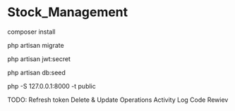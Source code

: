 # Stock_Management

composer install

php artisan migrate

php artisan jwt:secret

php artisan db:seed

php -S 127.0.0.1:8000 -t public


TODO: 
Refresh token
Delete & Update Operations
Activity Log
Code Rewiev
